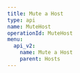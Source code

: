 ```yaml
---
title: Mute a Host
type: api
name: MuteHost
operationId: MuteHost
menu:
  api_v2:
    name: Mute a Host
    parent: Hosts
---
```

